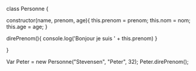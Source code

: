 

class Personne {

  constructor(name, prenom, age){
    this.prenom = prenom;
    this.nom = nom;
    this.age = age;
  }

  direPrenom(){
    console.log('Bonjour je suis ' + this.prenom)
  }

}

Var Peter = new Personne("Stevensen", "Peter", 32);
Peter.direPrenom();
